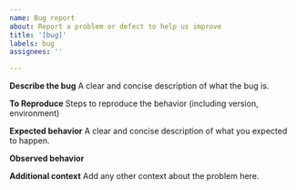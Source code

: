 ```yaml
---
name: Bug report
about: Report a problem or defect to help us improve
title: '[bug]'
labels: bug
assignees: ''

---
```


**Describe the bug**
A clear and concise description of what the bug is.

**To Reproduce**
Steps to reproduce the behavior (including version, environment)


**Expected behavior**
A clear and concise description of what you expected to happen.

**Observed behavior**


**Additional context**
Add any other context about the problem here.
